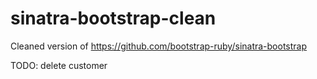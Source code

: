 sinatra-bootstrap-clean
=======================

Cleaned version of https://github.com/bootstrap-ruby/sinatra-bootstrap

TODO: delete customer